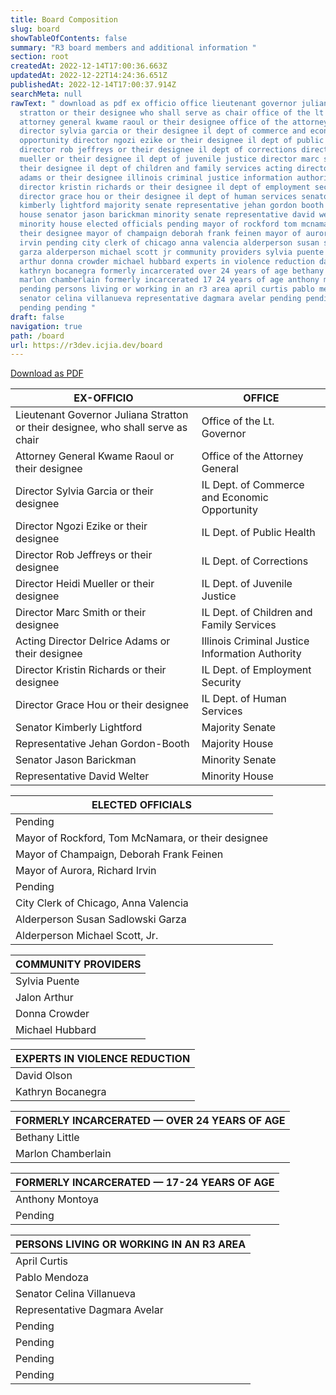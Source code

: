 ```yaml
---
title: Board Composition
slug: board
showTableOfContents: false
summary: "R3 board members and additional information "
section: root
createdAt: 2022-12-14T17:00:36.663Z
updatedAt: 2022-12-22T14:24:36.651Z
publishedAt: 2022-12-14T17:00:37.914Z
searchMeta: null
rawText: " download as pdf ex officio office lieutenant governor juliana
  stratton or their designee who shall serve as chair office of the lt governor
  attorney general kwame raoul or their designee office of the attorney general
  director sylvia garcia or their designee il dept of commerce and economic
  opportunity director ngozi ezike or their designee il dept of public health
  director rob jeffreys or their designee il dept of corrections director heidi
  mueller or their designee il dept of juvenile justice director marc smith or
  their designee il dept of children and family services acting director delrice
  adams or their designee illinois criminal justice information authority
  director kristin richards or their designee il dept of employment security
  director grace hou or their designee il dept of human services senator
  kimberly lightford majority senate representative jehan gordon booth majority
  house senator jason barickman minority senate representative david welter
  minority house elected officials pending mayor of rockford tom mcnamara or
  their designee mayor of champaign deborah frank feinen mayor of aurora richard
  irvin pending city clerk of chicago anna valencia alderperson susan sadlowski
  garza alderperson michael scott jr community providers sylvia puente jalon
  arthur donna crowder michael hubbard experts in violence reduction david olson
  kathryn bocanegra formerly incarcerated over 24 years of age bethany little
  marlon chamberlain formerly incarcerated 17 24 years of age anthony montoya
  pending persons living or working in an r3 area april curtis pablo mendoza
  senator celina villanueva representative dagmara avelar pending pending
  pending pending "
draft: false
navigation: true
path: /board
url: https://r3dev.icjia.dev/board
---
```


<div class="text-center mt-5">

<a href="https://r3.icjia-api.cloud/uploads/R3_Program_Board_Members_e58682d9bd.pdf?updated_at=2022-12-15T14:23:31.484Z" target="_blank">Download as PDF</a>

</div>

<div class="text-left">

| EX-OFFICIO                                                                       | OFFICE                                          |
| -------------------------------------------------------------------------------- | ----------------------------------------------- |
| Lieutenant Governor Juliana Stratton or their designee, who shall serve as chair | Office of the Lt. Governor                      |
| Attorney General Kwame Raoul or their designee                                   | Office of the Attorney General                  |
| Director Sylvia Garcia or their designee                                         | IL Dept. of Commerce and Economic Opportunity   |
| Director Ngozi Ezike or their designee                                           | IL Dept. of Public Health                       |
| Director Rob Jeffreys or their designee                                          | IL Dept. of Corrections                         |
| Director Heidi Mueller or their designee                                         | IL Dept. of Juvenile Justice                    |
| Director Marc Smith or their designee                                            | IL Dept. of Children and Family Services        |
| Acting Director Delrice Adams or their designee                                  | Illinois Criminal Justice Information Authority |
| Director Kristin Richards or their designee                                      | IL Dept. of Employment Security                 |
| Director Grace Hou or their designee                                             | IL Dept. of Human Services                      |
| Senator Kimberly Lightford                                                       | Majority Senate                                 |
| Representative Jehan Gordon-Booth                                                | Majority House                                  |
| Senator Jason Barickman                                                          | Minority Senate                                 |
| Representative David Welter                                                      | Minority House                                  |

<table class="text-left">
    <thead>
        <tr>
            <th>ELECTED OFFICIALS</th>
        </tr>
    </thead>
    <tbody>
        <tr>
            <td class="pending">Pending</td>
        </tr>
        <tr>
            <td>Mayor of Rockford, Tom McNamara, or their designee</td>
        </tr>
        <tr>
            <td>Mayor of Champaign, Deborah Frank Feinen</td>
        </tr>
        <tr>
            <td>Mayor of Aurora, Richard Irvin</td>
        </tr>
        <tr>
            <td class="pending">Pending</td>
        </tr>
        <tr>
            <td>City Clerk of Chicago, Anna Valencia</td>
        </tr>
        <tr>
            <td>Alderperson Susan Sadlowski Garza</td>
        </tr>
        <tr>
            <td>Alderperson Michael Scott, Jr.</td>
        </tr>
    </tbody>
</table>

| COMMUNITY PROVIDERS |
| ------------------- |
| Sylvia Puente       |
| Jalon Arthur        |
| Donna Crowder       |
| Michael Hubbard     |

| EXPERTS IN VIOLENCE REDUCTION |
| ----------------------------- |
| David Olson                   |
| Kathryn Bocanegra             |

| FORMERLY INCARCERATED — OVER 24 YEARS OF AGE |
| -------------------------------------------- |
| Bethany Little                               |
| Marlon Chamberlain                           |

<table>
    <thead>
        <tr>
            <th>FORMERLY INCARCERATED — 17-24 YEARS OF AGE</th>
        </tr>
    </thead>
    <tbody>
        <tr>
            <td>Anthony Montoya</td>
        </tr>
        <tr>
            <td class="pending">Pending</td>
        </tr>
    </tbody>
</table>

<table>
    <thead>
        <tr>
            <th>PERSONS LIVING OR WORKING IN AN R3 AREA</th>
        </tr>
    </thead>
    <tbody>
        <tr>
            <td>April Curtis</td>
        </tr>
        <tr>
            <td>Pablo Mendoza</td>
        </tr>
        <tr>
            <td>Senator Celina Villanueva</td>
        </tr>
        <tr>
            <td>Representative Dagmara Avelar</td>
        </tr>
        <tr>
            <td class="pending">Pending</td>
        </tr>
        <tr>
            <td class="pending">Pending</td>
        </tr>
        <tr>
            <td class="pending">Pending</td>
        </tr>
        <tr>
            <td class="pending">Pending</td>
        </tr>
    </tbody>
</table>

</div>
